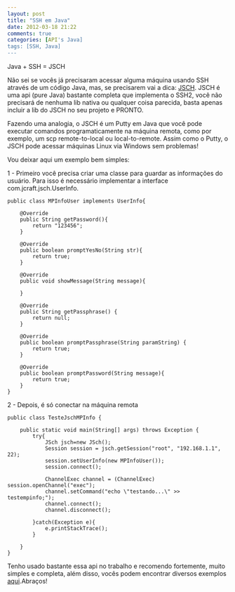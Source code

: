 ```yaml
---
layout: post
title: "SSH em Java"
date: 2012-03-18 21:22
comments: true
categories: [API's Java]
tags: [SSH, Java]
---
```


Java + SSH = JSCH

N&atilde;o sei se voc&ecirc;s j&aacute; precisaram acessar alguma m&aacute;quina usando SSH atrav&eacute;s de um c&oacute;digo Java, mas, se precisarem vai a dica: 
<a href="http://www.jcraft.com/jsch/" target="_blank" title="JSCH">JSCH</a>. JSCH &eacute; uma api (pure Java) bastante completa 
que implementa o SSH2, voc&ecirc; n&atilde;o precisar&aacute; de nenhuma lib nativa ou qualquer coisa parecida, 
basta apenas incluir a lib do JSCH no seu projeto e PRONTO.

Fazendo uma analogia, o JSCH &eacute; um Putty em Java que voc&ecirc; pode executar comandos programaticamente na m&aacute;quina remota, como por exemplo,
um scp remote-to-local ou local-to-remote. Assim como o Putty, o JSCH pode acessar m&aacute;quinas Linux via Windows sem problemas!

Vou deixar aqui um exemplo bem simples:

1 - Primeiro voc&ecirc; precisa criar uma classe para guardar as informa&ccedil;&otilde;es do usu&aacute;rio. Para isso &eacute; necess&aacute;rio
implementar a interface com.jcraft.jsch.UserInfo.

	public class MPInfoUser implements UserInfo{

		@Override
		public String getPassword(){ 
			return "123456"; 
		}

		@Override
		public boolean promptYesNo(String str){
			return true;
		}

		@Override
		public void showMessage(String message){

		}

		@Override
		public String getPassphrase() {
			return null;
		}

		@Override
		public boolean promptPassphrase(String paramString) {
			return true;
		}

		@Override
		public boolean promptPassword(String message){
			return true;
		}	
	}

2 - Depois, &eacute; s&oacute; conectar na m&aacute;quina remota

	public class TesteJschMPInfo {

		public static void main(String[] args) throws Exception {
			try{
				JSch jsch=new JSch();
				Session session = jsch.getSession("root", "192.168.1.1", 22);
				session.setUserInfo(new MPInfoUser());
				session.connect();
				
				ChannelExec channel = (ChannelExec) session.openChannel("exec");
				channel.setCommand("echo \"testando...\" >> testempinfo;");
				channel.connect();
				channel.disconnect();
				
			}catch(Exception e){
				e.printStackTrace();
			}
			
		}
	}
			
				
Tenho usado bastante essa api no trabalho e recomendo fortemente, muito simples e completa, al&eacute;m disso, voc&ecirc;s podem encontrar diversos exemplos 
<a href="http://www.jcraft.com/jsch/examples/" target="_blank" title="Exemplos JSCH">aqui</a>.Abra&ccedil;os!
